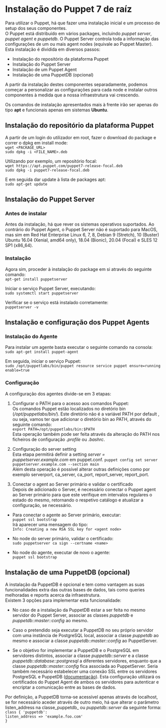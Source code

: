 # **Instalação do Puppet 7 de raíz**

Para utilizar o Puppet, há que fazer uma instalação inicial e um processo de setup dos seus componentes.  
O Puppet está distribuído em vários packages, incluindo _puppet server_, _puppet agent_ e _puppetdb_. O Puppet Server controla toda a informação das configurações de um ou mais agent nodes (equivale ao Puppet Master).  
Esta instalação é dividida em diversos passos:

* Instalação do repositório da plataforma Puppet
* Instalação do Puppet Server
* Instalação de um Puppet Agent
* Instalação de uma PuppetDB (opcional)

A partir da instalação destes componentes separadamente, podemos começar a personalizar as configurações para cada node e instalar outros componentes à medida que a nossa infraestrutura vai crescendo.  

Os comandos de instalação apresentados mais à frente irão ser apenas do tipo **apt** e funcionais apenas em sistemas **Ubuntu**.

## **Instalação do repositório da plataforma Puppet**

A partir de um login do utilizador em root, fazer o download do package e correr o dpkg em install mode:  
`wget <PACKAGE_URL>`  
`sudo dpkg -i <FILE_NAME>.deb`

Utilizando por exemplo, um repositório focal:  
`wget https://apt.puppet.com/puppet7-release-focal.deb`  
`sudo dpkg -i puppet7-release-focal.deb`

E em seguida dar update à lista de packages apt:  
`sudo apt-get update`

## **Instalação do Puppet Server**

### **Antes de instalar**

Antes da instalação, há que rever os sistemas operativos suportados. Ao contrário do Puppet Agent, o Puppet Server não é suportado para MacOS, mas sim em Red Hat Enterprise Linux 6, 7, 8, Debian 9 (Stretch), 10 (Buster)
Ubuntu 16.04 (Xenial, amd64 only), 18.04 (Bionic), 20.04 (Focal) e SLES 12 SP1 (x86_64).  

### **Instalação**

Agora sim, proceder à instalação do package em si através do seguinte comando:  
`apt-get install puppetserver`

Iniciar o serviço Puppet Server, executando:  
`sudo systemctl start puppetserver`

Verificar se o serviço está instalado corretamente:  
`puppetserver -v`

## **Instalação e configuração dos Puppet Agents**

### **Instalação do Agente**

Para instalar um agente basta executar o seguinte comando na consola:  
`sudo apt-get install puppet-agent`  

Em seguida, iniciar o serviço Puppet:  
`sudo /opt/puppetlabs/bin/puppet resource service puppet ensure=running enable=true`

### **Configuração**

A configuração dos agentes divide-se em 3 etapas:

1. Configurar o PATH para o acesso aos comandos Puppet:  
Os comandos Puppet estão localizados no diretório bin (_/opt/puppetlabs/bin/_). Este diretório não é a variável PATH por default , ou seja, vamos ter que adicionar o diretório bin ao PATH, através do seguinte comando:  
`export PATH=/opt/puppetlabs/bin:$PATH`  
Esta operação também pode ser feita através da alteração do PATH nos ficheiros de configuração _.profile_ ou _.bashrc_.

2. Configuração do server setting  
Esta etapa permitirá definir a setting _server = puppetserver.example.com_ em puppet.conf.
`puppet config set server puppetserver.example.com --section main`  
Além desta operação é possível alterar outras definições como por exemplo serverport, ca_server, ca_port, report_server, report_port.

3. Conectar o agent ao Server primário e validar o certificado  
Depois de adicionado o Server, é necessário conectar o Puppet agent ao Server primário para que este verifique em intervalos regulares o estado do mesmo, retornando o respetivo catálogo e atualizar a configuração, se necessário.

* Para conectar o agente ao Server primário, executar:  
`puppet ssl bootstrap`  
Irá aparecer uma mensagem do tipo:  
`Info: Creating a new RSA SSL key for <agent node>`

* No node do server primário, validar o certificado:  
`sudo puppetserver ca sign --certname <name>`

* No node do agente, executar de novo o agente:  
`puppet ssl bootstrap`

## **Instalação de uma PuppetDB (opcional)**

A instalação da PuppetDB é opcional e tem como vantagem as suas funcionalidades extra das outras bases de dados, tais como queries melhoradas e reports acerca da infraestrutura.  
Existem 3 opções para implementar esta funcionalidade:

* No caso de a instalação da PuppetDB estar a ser feita no mesmo servidor do Puppet Server, associar as classes _puppetdb_ e _puppetdb::master::config_ ao mesmo.

* Caso o pretendido seja executar a PuppetDB no seu próprio servidor com uma instância de PostgreSQL local, associar a classe _puppetdb_ ao mesmo e associar a classe _puppetdb::master::config_ ao PuppetServer.

* Se o objetivo for implementar a PuppetDB e o PostgreSQL em servidores distintos, associar a classe _puppetdb::server_ e a classe _puppetdb::database::postgresql_ a diferentes servidores, enquanto que a classe _puppetdb::master::config_ fica associada ao PuppetServer. Seria também necessário estabelecer uma conexão SSL entre os servidores PostgreSQL e PuppetDB ([documentação](https://forge.puppet.com/modules/puppetlabs/puppetdb?_ga=2.233211230.1188630887.1638789586-2117569960.1637096939#enable-ssl-connections)). Esta configuração utilizará os certificados do Puppet Agent de ambos os servidores para autenticar e encriptar a comunicação entre as bases de dados.  

Por definição, a PuppetDB torna-se acessível apenas através de localhost, se for necessário aceder através de outro meio, há que alterar o parâmetro listen_address na classe_puppetdb_ ou _puppetdb::server_ da seguinte forma:  
`class { 'puppetdb':`  
    `listen_address => 'example.foo.com'`  
`}`  
